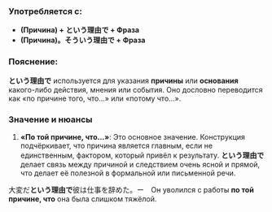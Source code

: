 ### Употребляется с:

- **(Причина) + という理由で + Фраза**
- **(Причина)。そういう理由で + Фраза**


### Пояснение:

**という理由で** используется для указания **причины** или **основания** какого-либо действия, мнения или события. Оно дословно переводится как «по причине того, что...» или «потому что...».


### Значение и нюансы

1. **«По той причине, что...»**: Это основное значение. Конструкция подчёркивает, что причина является главным, если не единственным, фактором, который привёл к результату. **という理由で** делает связь между причиной и следствием очень ясной и прямой, что делает её полезной в формальной или письменной речи.

大変だ**という理由で**彼は仕事を辞めた。ー　Он уволился с работы **по той причине, что** она была слишком тяжёлой.

